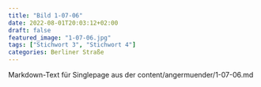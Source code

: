 ```yaml
---
title: "Bild 1-07-06"
date: 2022-08-01T20:03:12+02:00
draft: false
featured_image: "1-07-06.jpg"
tags: ["Stichwort 3", "Stichwort 4"]
categories: Berliner Straße
---
```



Markdown-Text für Singlepage aus der content/angermuender/1-07-06.md
